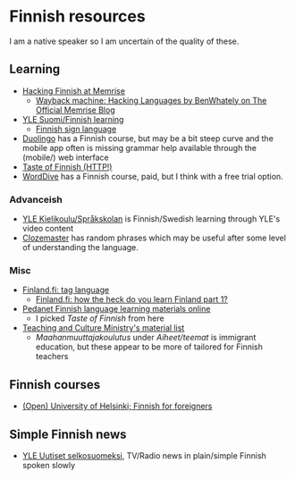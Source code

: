 # Finnish resources

I am a native speaker so I am uncertain of the quality of these.

## Learning

* [Hacking Finnish at Memrise](https://app.memrise.com/course/134598/hacking-finnish/)
  * [Wayback machine: Hacking Languages by BenWhately on The Official Memrise Blog](https://web.archive.org/web/20160118103207/http://www.memrise.com/blog/hacking-languages/)
* [YLE Suomi/Finnish learning](https://yle.fi/aihe/artikkeli/2015/12/15/suomi-finnish)
  * [Finnish sign language](https://yle.fi/aihe/artikkeli/2015/12/15/viittomakieli)
* [Duolingo](https://duolingo.com/) has a Finnish course, but may be a bit
  steep curve and the mobile app often is missing grammar help available
  through the (mobile/) web interface
* [Taste of Finnish (HTTP!)](http://tasteoffinnish.fi/)
* [WordDive](https://www.worddive.com/en/) has a Finnish course, paid, but
  I think with a free trial option.

### Advanceish

* [YLE Kielikoulu/Språkskolan](https://yle.fi/aihe/kielikoulu-sprakskolan)
  is Finnish/Swedish learning through YLE's video content
* [Clozemaster](https://www.clozemaster.com/) has random phrases which may
  be useful after some level of understanding the language.

### Misc

* [Finland.fi: tag language](https://finland.fi/tag/language/)
  * [Finland.fi: how the heck do you learn Finland part 1?](https://finland.fi/life-society/how-the-heck-do-you-learn-finnish-part-1/)
* [Pedanet Finnish language learning materials online](https://peda.net/kuopio/kansalaisopisto/kielet/sal/skol)
  * I picked *Taste of Finnish* from here
* [Teaching and Culture Ministry's material list](https://www.oph.fi/fi/tilastot-ja-julkaisut/julkaisut?publication_type%5BOppimateriaali%5D=Oppimateriaali#)
  * *Maahanmuuttajakoulutus* under *Aiheet/teemat* is immigrant education,
    but these appear to be more of tailored for Finnish teachers

## Finnish courses

* [(Open) University of Helsinki; Finnish for foreigners](https://www.helsinki.fi/en/admissions-and-education/open-university/open-university-studies-degree-programme/languages-and-literatures-finland/finnish-foreigners)


## Simple Finnish news

* [YLE Uutiset selkosuomeksi](https://yle.fi/uutiset/osasto/selkouutiset/),
  TV/Radio news in plain/simple Finnish spoken slowly

